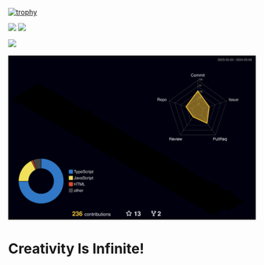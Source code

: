 [![trophy](https://github-profile-trophy.vercel.app/?username=NguyenDuck&no-bg=true&theme=onedark)](https://github.com/ryo-ma/github-profile-trophy)

[![](https://github-readme-stats.vercel.app/api?username=NguyenDuck&theme=tokyonight&layout=compact)]()
[![](https://github-readme-stats.vercel.app/api/top-langs/?username=NguyenDuck&theme=tokyonight&layout=compact)]()

[![](https://streak-stats.demolab.com?user=NguyenDuck&theme=highcontrast&hide_border=true&date_format=j%20M%5B%20Y%5D)]()

[![](./profile-3d-contrib/profile-night-rainbow.svg)]()

# Creativity Is Infinite!
